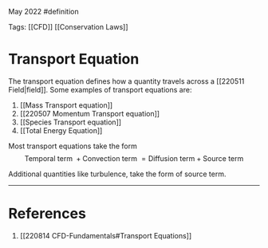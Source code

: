 May 2022
 #definition 

Tags: [[CFD]] [[Conservation Laws]]

# Transport Equation
The transport equation defines how a quantity travels across a [[220511 Field|field]]. Some examples of transport equations are:
1. [[Mass Transport equation]]
2. [[220507 Momentum Transport equation]]
3. [[Species Transport equation]]
4. [[Total Energy Equation]]

Most transport equations take the form 
$$
\text{Temporal term }+\text{Convection term }=\text{Diffusion term}+\text{Source term}
$$

Additional quantities like turbulence, take the form of source term.


---
# References
1. [[220814 CFD-Fundamentals#Transport Equations]]


